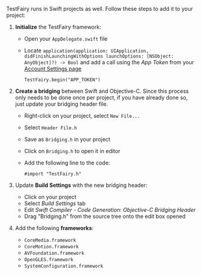 
TestFairy runs in Swift projects as well. Follow these steps to add it to your project:

1. **Initialize** the TestFairy framework:

    + Open your `AppDelegate.swift` file
    
    + Locate `application(application: UIApplication, didFinishLaunchingWithOptions launchOptions: [NSObject: AnyObject]?) -> Bool` and add a call using the *App Token* from your [Account Settings page](https://app.testfairy.com/settings#apptoken)
      
      
      ```
      TestFairy.begin("APP_TOKEN")	
      ```
      
      
2. **Create a bridging** between Swift and Objective-C. Since this process only needs to be done once per project, if you have already done so, just update your bridging header file.

    + Right-click on your project, select `New File...`
    + Select `Header File.h`
    + Save as `Bridging.h` in your project
    + Click on `Bridging.h` to open it in editor
    + Add the following line to the code: 
    
      ```
      #import "TestFairy.h"
      ```
 
3. Update **Build Settings** with the new bridging header:

    + Click on your project
    + Select *Build Settings* tab
    + Edit *Swift Compiler - Code Generation*: *Objective-C Bridging Header*
    + Drag "Bridging.h" from the source tree onto the edit box opened

4. Add the following **frameworks**:

    + ```CoreMedia.framework```
    + ```CoreMotion.framework```
    + ```AVFoundation.framework```
    + ```OpenGLES.framework```
    + ```SystemConfiguration.framework```

